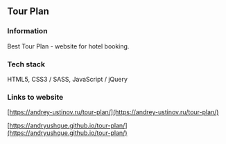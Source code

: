 ## Tour Plan

### Information

Best Tour Plan - website for hotel booking.

### Tech stack

HTML5, CSS3 / SASS, JavaScript / jQuery

### Links to website

[https://andrey-ustinov.ru/tour-plan/](https://andrey-ustinov.ru/tour-plan/)

[https://andryushque.github.io/tour-plan/](https://andryushque.github.io/tour-plan/)

